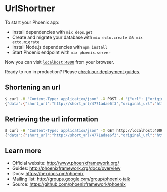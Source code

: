 # UrlShortner

To start your Phoenix app:

  * Install dependencies with `mix deps.get`
  * Create and migrate your database with `mix ecto.create && mix ecto.migrate`
  * Install Node.js dependencies with `npm install`
  * Start Phoenix endpoint with `mix phoenix.server`

Now you can visit [`localhost:4000`](http://localhost:4000) from your browser.

Ready to run in production? Please [check our deployment guides](http://www.phoenixframework.org/docs/deployment).

## Shortening an url
```bash
$ curl -H "Content-Type: application/json" -X POST -d '{"url": {"original_url":"http://google.com"}}' http://localhost:4000/api/urls
{"data":{"short_url":"http://short_url/4771adae6f3","original_url":"http://google.com"}}
```

## Retrieving the url information
```bash
$ curl -H "Content-Type: application/json" -X GET http://localhost:4000/api/urls/4771adae6f3
{"data":{"short_url":"http://short_url/4771adae6f3","original_url":"http://google.com","clicks":4}}
```

## Learn more

  * Official website: http://www.phoenixframework.org/
  * Guides: http://phoenixframework.org/docs/overview
  * Docs: https://hexdocs.pm/phoenix
  * Mailing list: http://groups.google.com/group/phoenix-talk
  * Source: https://github.com/phoenixframework/phoenix
